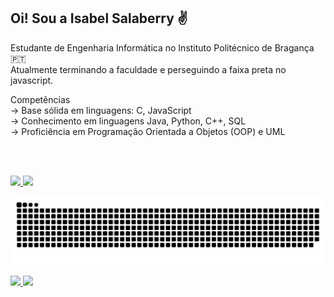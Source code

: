 ## Oi! Sou a Isabel Salaberry ✌️
Estudante de Engenharia Informática no Instituto Politécnico de Bragança 🇵🇹
<br/>Atualmente terminando a faculdade e perseguindo a faixa preta no javascript.

Competências
<br/>-> Base sólida em linguagens: C, JavaScript
<br/>-> Conhecimento em linguagens Java, Python, C++, SQL
<br/>-> Proficiência em Programação Orientada a Objetos (OOP) e UML

<br/><br/>




<div>
  <a href="https://github.com/isalaberry">
    <img height="180em" src="https://github-readme-stats.vercel.app/api?username=isalaberry&show_icons=true&theme=material-palenight&include_all_commits=true&count_private=true"/>
    <img height="180em" src="https://github-readme-stats.vercel.app/api/top-langs/?username=isalaberry&layout=compact&langs_count=16&theme=material-palenight"/>
  </a>
</div>


![snake gif](https://github.com/isalaberry/isalaberry/blob/output/github-snake-dark.svg)

  <a href="mailto:isabel.irigon01@gmail.com">
    <img src="https://img.shields.io/badge/-Gmail-%23333?style=for-the-badge&logo=gmail&logoColor=white" target="_blank">
  </a>
  <a href="https://www.linkedin.com/in/isabel-irigon-salaberry-b414671a4/" target="_blank">
    <img src="https://img.shields.io/badge/-LinkedIn-%230077B5?style=for-the-badge&logo=linkedin&logoColor=white" target="_blank">
  </a>
</div>


